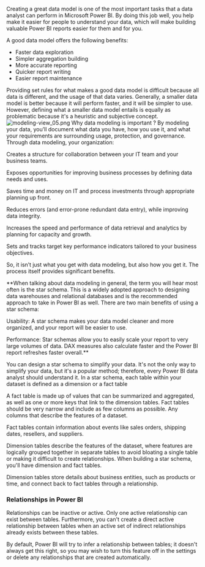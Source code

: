 Creating a great data model is one of the most important tasks that a data analyst can perform in Microsoft Power BI. By doing this job well, you help make it easier for people to understand your data, which will make building valuable Power BI reports easier for them and for you.

A good data model offers the following benefits:

* Faster data exploration
* Simpler aggregation building
* More accurate reporting
* Quicker report writing
* Easier report maintenance

Providing set rules for what makes a good data model is difficult because all data is different, and the usage of that data varies. Generally, a smaller data model is better because it will perform faster, and it will be simpler to use. However, defining what a smaller data model entails is equally as problematic because it's a heuristic and subjective concept.
![modeling-view_05.png](https://dphi-live.s3.amazonaws.com/media_uploads/modeling-view_05_36b50128b1b945e8a0b099bfc3bc197f.png)
Why data modeling is important ?
By modeling your data, you’ll document what data you have, how you use it, and what your requirements are surrounding usage, protection, and governance. Through data modeling, your organization:

Creates a structure for collaboration between your IT team and your business teams.

Exposes opportunities for improving business processes by defining data needs and uses.

Saves time and money on IT and process investments through appropriate planning up front.

Reduces errors (and error-prone redundant data entry), while improving data integrity.

Increases the speed and performance of data retrieval and analytics by planning for capacity and growth.

Sets and tracks target key performance indicators tailored to your business objectives.

So, it isn’t just what you get with data modeling, but also how you get it. The process itself provides significant benefits.


**When talking about data modeling in general, the term you will hear most often is the star schema. This is a widely adopted approach to designing data warehouses and relational databases and is the recommended approach to take in Power BI as well.  There are two main benefits of using a star schema:

Usability: A star schema makes your data model cleaner and more organized, and your report will be easier to use.

Performance: Star schemas allow you to easily scale your report to very large volumes of data. DAX measures also calculate faster and the Power BI report refreshes faster overall.**


You can design a star schema to simplify your data. It's not the only way to simplify your data, but it's a popular method; therefore, every Power BI data analyst should understand it. In a star schema, each table within your dataset is defined as a dimension or a fact table

A fact table is made up of values that can be summarized and aggregated, as well as one or more keys that link to the dimension tables. Fact tables should be very narrow and include as few columns as possible. Any columns that describe the features of a dataset.

Fact tables contain information about events like sales orders, shipping dates, resellers, and suppliers.

Dimension tables describe the features of the dataset, where features are logically grouped together in separate tables to avoid bloating a single table or making it difficult to create relationships.
When building a star schema, you'll have dimension and fact tables.

Dimension tables store details about business entities, such as products or time, and connect back to fact tables through a relationship.

### Relationships in Power BI

Relationships can be inactive or active. Only one active relationship can exist between tables. Furthermore, you can't create a direct active relationship between tables when an active set of indirect relationships already exists between these tables.

By default, Power BI will try to infer a relationship between tables; it doesn't always get this right, so you may wish to turn this feature off in the settings or delete any relationships that are created automatically.